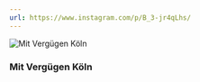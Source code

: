 ```yaml
---
url: https://www.instagram.com/p/B_3-jr4qLhs/
---
```


![Mit Vergügen Köln](/img/medien/mv-koeln.png)

### Mit Vergügen Köln
